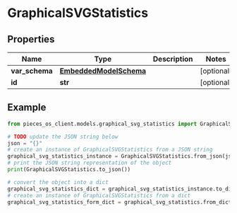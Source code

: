 # GraphicalSVGStatistics


## Properties

Name | Type | Description | Notes
------------ | ------------- | ------------- | -------------
**var_schema** | [**EmbeddedModelSchema**](EmbeddedModelSchema) |  | [optional] 
**id** | **str** |  | [optional] 

## Example

```python
from pieces_os_client.models.graphical_svg_statistics import GraphicalSVGStatistics

# TODO update the JSON string below
json = "{}"
# create an instance of GraphicalSVGStatistics from a JSON string
graphical_svg_statistics_instance = GraphicalSVGStatistics.from_json(json)
# print the JSON string representation of the object
print(GraphicalSVGStatistics.to_json())

# convert the object into a dict
graphical_svg_statistics_dict = graphical_svg_statistics_instance.to_dict()
# create an instance of GraphicalSVGStatistics from a dict
graphical_svg_statistics_form_dict = graphical_svg_statistics.from_dict(graphical_svg_statistics_dict)
```


